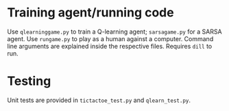 # Training agent/running code
Use `qlearninggame.py` to train a Q-learning agent; `sarsagame.py` for a SARSA agent.
Use `rungame.py` to play as a human against a computer. 
Command line arguments are explained inside the respective files.
Requires `dill` to run.

# Testing
Unit tests are provided in `tictactoe_test.py` and `qlearn_test.py`.
